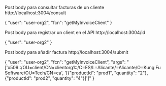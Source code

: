 


Post body para consultar facturas de un cliente
http://localhost:3004/consult

{
  "user": "user-org2",
  "fcn": "getMyInvoiceClient"
}


Post body para registrar un client en el API
http://localhost:3004/id

{
  "user": "user-org2"
}

Post body para añadir factura
http://localhost:3004/submit

{
  "user": "user-org2",
  "fcn": "getMyInvoiceClient",
  "args": "['x509::/OU=client/CN=clientorg1::/C=ES/L=Alicante/=Alicante/O=Kung Fu Software/OU=Tech/CN=ca', '[{"productId": "prod1", "quantity": "2"},{"productId": "prod2", "quantity": "4"}]']"
}